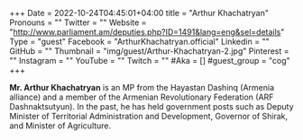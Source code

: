 +++
Date = 2022-10-24T04:45:01+04:00
title = "Arthur Khachatryan"
Pronouns = ""
Twitter = ""
Website = "http://www.parliament.am/deputies.php?ID=1491&lang=eng&sel=details"
Type = "guest"
Facebook = "ArthurKhachatryan.official"
Linkedin = ""
GitHub = ""
Thumbnail = "img/guest/Arthur-Khachatryan-2.jpg"
Pinterest = ""
Instagram = ""
YouTube = ""
Twitch = ""
#Aka = []
#guest_group = "cog"
+++

__Mr. Arthur Khachatryan__ is an MP from the Hayastan Dashinq (Armenia alliance)  and a member of the Armenian Revolutionary Federation (ARF Dashnaktsutyun). In the past, he has held government posts such as Deputy Minister of Territorial Administration and Development, Governor of Shirak, and Minister of Agriculture.
